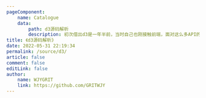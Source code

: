 ```yaml
---
pageComponent:
    name: Catalogue
    data:
        path: d3源码解析
        description: 初次借出d3是一年半前，当时自己也刚接触前端，面对这么多API的d3，就差不多学不下去了。再加进行了一年多的项目、实践、学习后，再次归来，这次学习我不想只是学习怎么使用，想着顺手也把源码学了吧，毕竟在掌握的前提就是掌握其API，那么学习api的时候何不多花一点时间研究其原理呢
title: 《d3源码解析》
date: 2022-05-31 22:19:34
permalink: /source/d3/
article: false
comment: false
editLink: false
author:
    name: WJYGRIT
    link: https://github.com/GRITWJY
---
```


